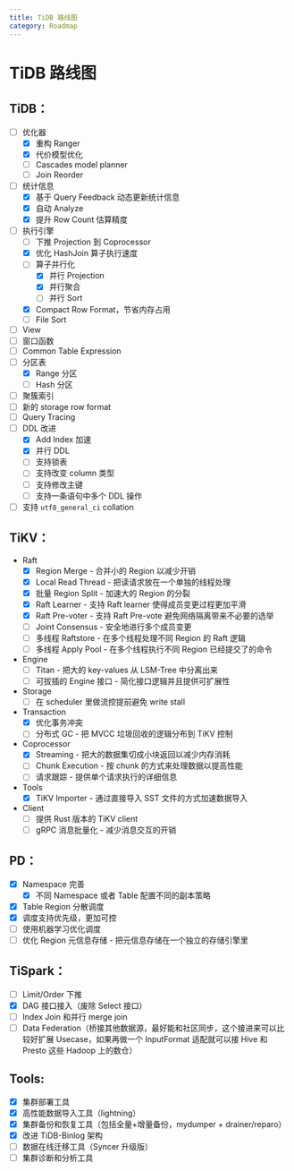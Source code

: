 ```yaml
---
title: TiDB 路线图
category: Roadmap
---
```


# TiDB 路线图

## TiDB：

- [ ] 优化器
    - [x] 重构 Ranger
    - [x] 代价模型优化
    - [ ] Cascades model planner
    - [ ] Join Reorder
- [ ] 统计信息
    - [x] 基于 Query Feedback 动态更新统计信息
    - [x] 自动 Analyze
    - [x] 提升 Row Count 估算精度
- [ ] 执行引擎
    - [ ] 下推 Projection 到 Coprocessor
    - [x] 优化 HashJoin 算子执行速度
    - [ ] 算子并行化
        - [x] 并行 Projection
        - [x] 并行聚合
        - [ ] 并行 Sort
    - [x] Compact Row Format，节省内存占用
    - [ ] File Sort
- [ ] View
- [ ] 窗口函数
- [ ] Common Table Expression
- [ ] 分区表
    - [x] Range 分区
    - [ ] Hash 分区
- [ ] 聚簇索引
- [ ] 新的 storage row format
- [ ] Query Tracing
- [ ] DDL 改进
    - [x] Add Index 加速
    - [x] 并行 DDL
    - [ ] 支持锁表
    - [ ] 支持改变 column 类型
    - [ ] 支持修改主键
    - [ ] 支持一条语句中多个 DDL 操作
- [ ] 支持 `utf8_general_ci` collation

## TiKV：

+ Raft
    - [x] Region Merge - 合并小的 Region 以减少开销
    - [x] Local Read Thread - 把读请求放在一个单独的线程处理
    - [x] 批量 Region Split - 加速大的 Region 的分裂
    - [x] Raft Learner - 支持 Raft learner 使得成员变更过程更加平滑
    - [x] Raft Pre-voter - 支持 Raft Pre-vote 避免网络隔离带来不必要的选举
    - [ ] Joint Consensus - 安全地进行多个成员变更
    - [ ] 多线程 Raftstore - 在多个线程处理不同 Region 的 Raft 逻辑
    - [ ] 多线程 Apply Pool - 在多个线程执行不同 Region 已经提交了的命令
+ Engine
    - [ ] Titan - 把大的 key-values 从 LSM-Tree 中分离出来
    - [ ] 可拔插的 Engine 接口 - 简化接口逻辑并且提供可扩展性
+ Storage
    - [ ] 在 scheduler 里做流控提前避免 write stall
+ Transaction
    - [x] 优化事务冲突
    - [ ] 分布式 GC - 把 MVCC 垃圾回收的逻辑分布到 TiKV 控制
+ Coprocessor
    - [x] Streaming - 把大的数据集切成小块返回以减少内存消耗
    - [ ] Chunk Execution - 按 chunk 的方式来处理数据以提高性能
    - [ ] 请求跟踪 - 提供单个请求执行的详细信息
+ Tools
    - [x] TiKV Importer - 通过直接导入 SST 文件的方式加速数据导入
+ Client
    - [ ] 提供 Rust 版本的 TiKV client
    - [ ] gRPC 消息批量化 - 减少消息交互的开销

## PD：

- [x] Namespace 完善
    - [x] 不同 Namespace 或者 Table 配置不同的副本策略
- [x] Table Region 分散调度
- [x] 调度支持优先级，更加可控
- [ ] 使用机器学习优化调度
- [ ] 优化 Region 元信息存储 - 把元信息存储在一个独立的存储引擎里

## TiSpark：

- [ ] Limit/Order 下推
- [x] DAG 接口接入（废除 Select 接口）
- [ ] Index Join 和并行 merge join
- [ ] Data Federation（桥接其他数据源，最好能和社区同步，这个接进来可以比较好扩展 Usecase，如果再做一个 InputFormat 适配就可以接 Hive 和 Presto 这些 Hadoop 上的数仓）

## Tools:

- [x] 集群部署工具
- [X] 高性能数据导入工具（lightning）
- [X] 集群备份和恢复工具（包括全量+增量备份，mydumper + drainer/reparo）
- [X] 改进 TiDB-Binlog 架构
- [ ] 数据在线迁移工具（Syncer 升级版）
- [ ] 集群诊断和分析工具

